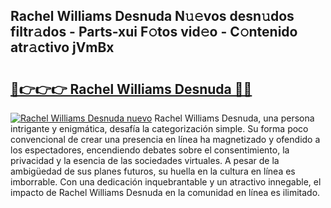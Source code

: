 ## Rachel Williams Desnuda N𝚞𝚎vos desn𝚞dos filtr𝚊dos - Parts-xui F𝚘tos vid𝚎o - C𝚘ntenido atr𝚊ctivo jVmBx

# <h2><a href="http://mb3lbe.tromn.icu/?c=Rachel+Williams+Desnuda">🔗👉👉👉 Rachel Williams Desnuda 🔗🔗</a></h2>

[![Rachel Williams Desnuda nuevo](https://i.imgur.com/pEAQMta.gif)](http://mb3lbe.tromn.icu/?c=Rachel+Williams+Desnuda)
Rachel Williams Desnuda, una persona intrigante y enigmática, desafía la categorización simple. Su forma poco convencional de crear una presencia en línea ha magnetizado y ofendido a los espectadores, encendiendo debates sobre el consentimiento, la privacidad y la esencia de las sociedades virtuales. A pesar de la ambigüedad de sus planes futuros, su huella en la cultura en línea es imborrable. Con una dedicación inquebrantable y un atractivo innegable, el impacto de Rachel Williams Desnuda en la comunidad en línea es ilimitado.
